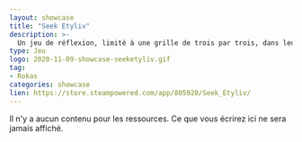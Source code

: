 ```yaml
---
layout: showcase
title: "Seek Etyliv"
description: >-
  Un jeu de réflexion, limité à une grille de trois par trois, dans lequel chaque mouvement compte. A la fois, explorateur de donjon et lecteur de poème, aussi loin que je puisse la conduire. 
type: Jeu
logo: 2020-11-09-showcase-seeketyliv.gif
tag:
- Rokas 
categories: showcase
lien: https://store.steampowered.com/app/805920/Seek_Etyliv/
---
```


Il n'y a aucun contenu pour les ressources.
Ce que vous écrirez ici ne sera jamais affiché.
